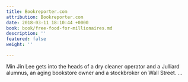 ```yaml
---
title: Bookreporter.com
attribution: Bookreporter.com
date: 2018-03-11 18:10:44 +0000
book: book/free-food-for-millionaires.md
description: ''
featured: false
weight: ''

---
```

Min Jin Lee gets into the heads of a dry cleaner operator and a Julliard alumnus, an aging bookstore owner and a stockbroker on Wall Street. …